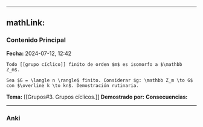 
---
mathLink:
---
### Contenido Principal

**Fecha:** 2024-07-12, 12:42

```ad-theorem
Todo [[grupo cíclico]] finito de orden $m$ es isomorfo a $\mathbb Z_m$.
```

```ad-proof
Sea $G = \langle n \rangle$ finito. Considerar $g: \mathbb Z_m \to G$ con $\overline k \to kn$. Demostración rutinaria.

```

**Tema:** [[Grupos#3. Grupos cíclicos.]]
**Demostrado por:**
**Consecuencias:**

---
### Anki
